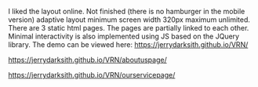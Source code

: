 I liked the layout online. Not finished (there is no hamburger in the mobile version) adaptive layout minimum screen width 320px maximum unlimited. 
There are 3 static html pages. The pages are partially linked to each other. Minimal interactivity is also implemented using JS based on the JQuery library. 
The demo can be viewed here:
https://jerrydarksith.github.io/VRN/

https://jerrydarksith.github.io/VRN/aboutuspage/

https://jerrydarksith.github.io/VRN/ourservicepage/

